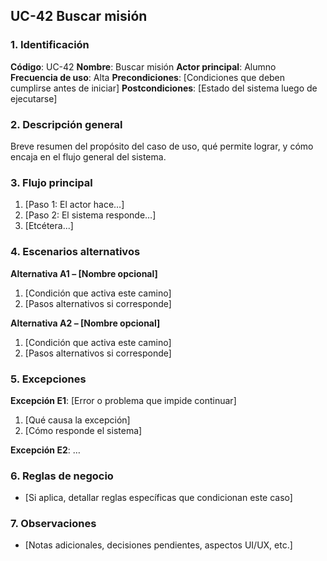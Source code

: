 ## UC-42 Buscar misión

### 1. Identificación
**Código**: UC-42
**Nombre**: Buscar misión
**Actor principal**: Alumno
**Frecuencia de uso**: Alta
**Precondiciones**: [Condiciones que deben cumplirse antes de iniciar]
**Postcondiciones**: [Estado del sistema luego de ejecutarse]

### 2. Descripción general
Breve resumen del propósito del caso de uso, qué permite lograr, y cómo encaja en el flujo general del sistema.

### 3. Flujo principal
1. [Paso 1: El actor hace…]
2. [Paso 2: El sistema responde…]
3. [Etcétera...]

### 4. Escenarios alternativos
**Alternativa A1 – [Nombre opcional]**
1. [Condición que activa este camino]
2. [Pasos alternativos si corresponde]

**Alternativa A2 – [Nombre opcional]**
1. [Condición que activa este camino]
2. [Pasos alternativos si corresponde]

### 5. Excepciones
**Excepción E1**: [Error o problema que impide continuar]
1. [Qué causa la excepción]
2. [Cómo responde el sistema]

**Excepción E2**: …

### 6. Reglas de negocio
- [Si aplica, detallar reglas específicas que condicionan este caso]

### 7. Observaciones
- [Notas adicionales, decisiones pendientes, aspectos UI/UX, etc.]